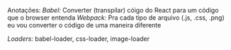 Anotações:
 *Babel:* Converter (transpilar) cóigo do React para um código que o browser entenda
 *Webpack:* Pra cada tipo de arquivo (.js, .css, .png) eu vou converter o código de uma maneira diferente

 *Loaders:* babel-loader, css-loader, image-loader
